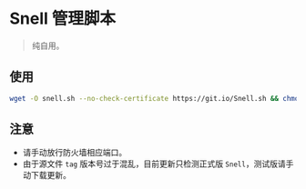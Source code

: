 # Snell 管理脚本

> 纯自用。

## 使用
```bash
wget -O snell.sh --no-check-certificate https://git.io/Snell.sh && chmod +x snell.sh && ./snell.sh
```

## 注意
* 请手动放行防火墙相应端口。
* 由于源文件 `tag` 版本号过于混乱，目前更新只检测正式版 `Snell`，测试版请手动下载更新。
